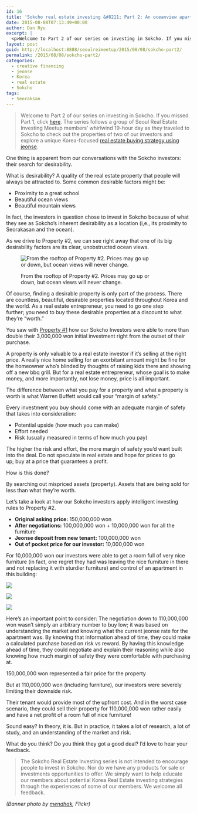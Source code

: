 ```yaml
---
id: 16
title: 'Sokcho real estate investing &#8211; Part 2: An oceanview apartment for $10,000'
date: 2015-08-08T07:13:49+00:00
author: Dan Ryu
excerpt: |
  <p>Welcome to Part 2 of our series on investing in Sokcho. If you missed Part 1, click <a href="http://seoulreimeetup.com/korea/sokcho-part1">here</a>. The series follows a group of Seoul Real Estate Investing Meetup members' whirlwind 19-hour day as they traveled to Sokcho to check out the properties of two of our investors and explore a unique Korea-focused <a href="http://seoulreimeetup.com/korea/how-to-buy-an-apartment-in-korea-for-5000">real estate buying strategy using jeonse</a>.</p>
layout: post
guid: http://localhost:8888/seoulreimeetup/2015/08/08/sokcho-part2/
permalink: /2015/08/08/sokcho-part2/
categories:
  - creative financing
  - jeonse
  - Korea
  - real estate
  - Sokcho
tags:
  - Seoraksan
---
```

> Welcome to Part 2 of our series on investing in Sokcho. If you missed Part 1, click [here](http://seoulreimeetup.com/korea/sokcho-part1). The series follows a group of Seoul Real Estate Investing Meetup members&#8217; whirlwind 19-hour day as they traveled to Sokcho to check out the properties of two of our investors and explore a unique Korea-focused [real estate buying strategy using jeonse](http://seoulreimeetup.com/korea/how-to-buy-an-apartment-in-korea-for-5000).

One thing is apparent from our conversations with the Sokcho investors: their search for desirability.

What is desirability? A quality of the real estate property that people will always be attracted to. Some common desirable factors might be:

  * Proximity to a great school
  * Beautiful ocean views
  * Beautiful mountain views

In fact, the investors in question chose to invest in Sokcho because of what they see as Sokcho’s inherent desirability as a location (i,e., its proximity to Seorakasan and the ocean).

As we drive to Property #2,&nbsp;we can see right away that one of its big desirability factors are its clear, unobstructed ocean views.<figure style="width: 360px" class="wp-caption alignnone">

![ From the rooftop of Property #2. Prices may go up or down,&nbsp;but ocean views will never change. ](https://images.squarespace-cdn.com/content/v1/568a65ced82d5eb432851580/1453564583572-DYWTCLPK4WOGHSKB164S/ke17ZwdGBToddI8pDm48kBOgj54rjDr_Cn6PM_k60KRZw-zPPgdn4jUwVcJE1ZvWEtT5uBSRWt4vQZAgTJucoTqqXjS3CfNDSuuf31e0tVEKkQYvUWYDGucKKvWZWT9N9L90-KjAI_O_7ekO9cCJxKxn0PwarrxMOBK5uU32Nvo/image-asset.jpeg?format=original) <figcaption class="wp-caption-text">From the rooftop of Property #2. Prices may go up or down,&nbsp;but ocean views will never change.</figcaption></figure> 

Of course, finding a desirable property is only part of the process. There are countless, beautiful, desirable properties located throughout Korea and the world. As a real estate entrepreneur, you need to go one step further;&nbsp;you need to buy these desirable properties at a discount to what they&#8217;re &#8220;worth.&#8221;

You saw with [Property #1](http://seoulreimeetup.com/korea/sokcho-part1) how our Sokcho Investors were able to more than double their 3,000,000 won initial investment right from the outset of their purchase.

A property is only valuable to a real estate investor if it’s selling at the right price. A really nice home selling for an exorbitant amount might be fine for the homeowner who’s blinded by thoughts of raising kids there and showing off a new bbq grill. But for a real estate entrepreneur, whose goal is to make money, and more importantly, not lose money, price is all important.

The difference between what you pay for a property and what a property is worth is what Warren Buffett would call your &#8220;margin of safety.&#8221;

Every investment you buy should come with an adequate margin of safety that takes into consideration:

  * Potential upside (how much you can make)
  * Effort needed
  * Risk (usually measured in terms of how much you pay)

The higher the risk and effort, the more margin of safety you&#8217;d want built into the deal.&nbsp;Do not speculate in real estate and hope for prices to go up;&nbsp;buy at a price that guarantees a profit.

How is this done?

By searching out mispriced assets (property).&nbsp;Assets that are being sold for less than what they&#8217;re worth.

Let&#8217;s take a look at how our Sokcho investors apply intelligent investing rules to Property #2.

  * **Original asking price:**&nbsp;150,000,000 won
  * **After negotiations:**&nbsp;100,000,000 won + 10,000,000 won for all the furniture
  * **Jeonse deposit from new tenant:**&nbsp;100,000,000 won
  * **Out of pocket price for our investor:**&nbsp;10,000,000 won

For 10,000,000 won our investors were able to get a room full of very nice furniture (in fact, one regret they had was leaving the nice furniture in there and not replacing it with sturdier furniture) and control of an apartment in this building:

<div class="image-gallery-wrapper">
  <p>
    <img src="https://images.squarespace-cdn.com/content/v1/568a65ced82d5eb432851580/1453565960508-3OWF5N3VD83QIDSFHBI8/ke17ZwdGBToddI8pDm48kNoWUkuQ52hbt6HGl2iUBl1Zw-zPPgdn4jUwVcJE1ZvWhcwhEtWJXoshNdA9f1qD7Xj1nVWs2aaTtWBneO2WM-vbvhq25UcxHyKUVxdyq7VDfTcVNkwit4tqF6nfm7adPA/001+Looking+up+from+the+outside+of+Property+2.jpeg?format=original" />
  </p>
  
  <p>
    <img src="https://images.squarespace-cdn.com/content/v1/568a65ced82d5eb432851580/1453565960510-JWD1GWXGO0FE1LIAUJI3/ke17ZwdGBToddI8pDm48kBOgj54rjDr_Cn6PM_k60KRZw-zPPgdn4jUwVcJE1ZvWEtT5uBSRWt4vQZAgTJucoTqqXjS3CfNDSuuf31e0tVEKkQYvUWYDGucKKvWZWT9N9L90-KjAI_O_7ekO9cCJxKxn0PwarrxMOBK5uU32Nvo/002+The+lobby+of+Property+2.jpeg?format=original" />
  </p>
  
  <p>
    <img src="https://images.squarespace-cdn.com/content/v1/568a65ced82d5eb432851580/1453565960759-H8WPK0995JWB331K3533/ke17ZwdGBToddI8pDm48kNoWUkuQ52hbt6HGl2iUBl1Zw-zPPgdn4jUwVcJE1ZvWhcwhEtWJXoshNdA9f1qD7Xj1nVWs2aaTtWBneO2WM-vbvhq25UcxHyKUVxdyq7VDfTcVNkwit4tqF6nfm7adPA/003+The+front+foor+of+Property+2.jpeg?format=original" />
  </p>
</div>

Here&#8217;s an important point to consider: The negotiation down to 110,000,000 won wasn&#8217;t simply an arbitrary number to buy low;&nbsp;it was based on understanding the market and knowing what the current jeonse rate for the apartment was. By knowing that information ahead of time, they could make a calculated purchase based on risk vs reward. By having this knowledge ahead of time, they could negotiate and explain their reasoning while also knowing how much margin of safety they were comfortable with purchasing at.

150,000,000 won represented a fair price for the property

But at 110,000,000 won (including furniture), our investors were severely limiting their downside risk.

Their tenant would provide most of the upfront cost. And in the worst case scenario, they could sell their property for 110,000,000 won rather easily and have a net profit of a room full of nice furniture!

Sound easy? In theory, it is. But in practice, it takes a lot of research, a lot of study, and an understanding of the market and risk.

What do you think? Do you think they got a good deal? I&#8217;d love to hear your feedback.

> The Sokcho Real Estate Investing series is not intended to encourage people to invest in Sokcho. Nor do we have any products for sale or investments opportunities to offer. We simply want to help educate our members about potential Korea Real Estate investing strategies through the experiences of some of our members. We welcome all feedback.

_(Banner photo by <a target="_blank" href="https://www.flickr.com/photos/mendhak/4486324882/in/album-72157623637573964/" rel="noopener noreferrer">mendhak</a>, Flickr)_